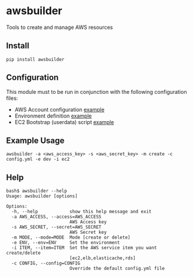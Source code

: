 # awsbuilder


Tools to create and manage AWS resources

## Install

`pip install awsbuilder`

## Configuration

This module must to be run in conjunction with the following configuration files:

* AWS Account configuration [example](example_config/config.yml)
* Environment definition [example](example_config/example_instance_data.yaml)
* EC2 Bootstrap (userdata) script [example](example_config/example_userdata.sh)

## Example Usage

```
awsbuilder -a <aws_access_key> -s <aws_secret_key> -m create -c config.yml -e dev -i ec2
```

## Help

```
bash$ awsbuilder --help
Usage: awsbuilder [options]

Options:
  -h, --help            show this help message and exit
  -a AWS_ACCESS, --access=AWS_ACCESS
                        AWS Access key
  -s AWS_SECRET, --secret=AWS_SECRET
                        AWS Secret key
  -m MODE, --mode=MODE  Mode [create or delete]
  -e ENV, --env=ENV     Set the environment
  -i ITEM, --item=ITEM  Set the AWS service item you want create/delete
                        [ec2,elb,elasticache,rds]
  -c CONFIG, --config=CONFIG
                        Override the default config.yml file
```


